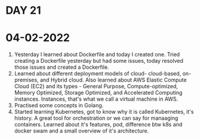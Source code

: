 # DAY 21

# 04-02-2022

1. Yesterday I learned about Dockerfile and today I created one. Tried creating a Dockerfile yesterday but had some issues, today resolved those issues and created a Dockerfile.
2. Learned about different deployment models of cloud- cloud-based, on-premises, and Hybrid cloud. Also learned about AWS Elastic Compute Cloud (EC2) and its types - General Purpose, Compute-optimized, Memory Optimized, Storage Optimized, and Accelerated Computing instances. Instances, that's what we call a virtual machine in AWS.
3. Practised some concepts in Golang.
4. Started learning Kubernetes, got to know why it is called Kubernetes, it's history. A great tool for orchestration or we can say for manaaging containers. Learned about it's features, pod, difference btw k8s and docker swam and a small overview of it's architecture.
